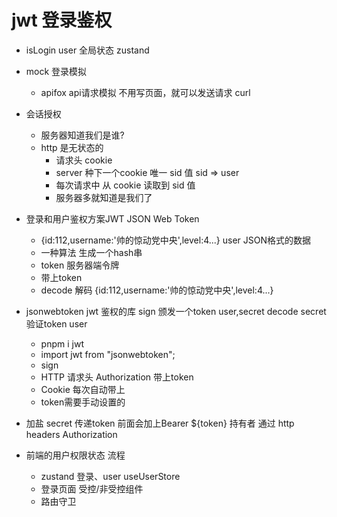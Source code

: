 # jwt 登录鉴权

- isLogin user 全局状态 zustand
- mock 登录模拟
  - apifox api请求模拟
  不用写页面，就可以发送请求
  curl

- 会话授权
  - 服务器知道我们是谁?
  - http 是无状态的
    - 请求头 cookie
    - server 种下一个cookie 唯一 sid 值 sid => user
    - 每次请求中 从 cookie 读取到 sid 值
    - 服务器多就知道是我们了

- 登录和用户鉴权方案JWT JSON Web Token
  - {id:112,username:'帅的惊动党中央',level:4...} user JSON格式的数据
  - 一种算法 生成一个hash串
  - token 服务器端令牌
  - 带上token
  - decode 解码
    {id:112,username:'帅的惊动党中央',level:4...}
- jsonwebtoken
  jwt 鉴权的库
  sign 颁发一个token user,secret
  decode secret 验证token user
  - pnpm i jwt
  - import jwt from "jsonwebtoken";
  - sign
  - HTTP 请求头 Authorization 带上token
  - Cookie 每次自动带上
  - token需要手动设置的
  
- 加盐
  secret
  传递token 前面会加上Bearer ${token} 持有者
  通过 http headers Authorization

- 前端的用户权限状态 流程
  - zustand
    登录、user useUserStore
  - 登录页面
    受控/非受控组件
  - 路由守卫
  